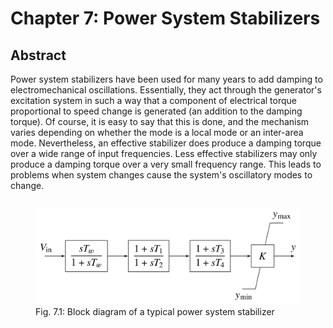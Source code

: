 # Chapter 7: Power System Stabilizers
## Abstract
Power system stabilizers have been used for many years to add damping
to electromechanical oscillations. Essentially, they act through the
generator's excitation system in such a way that a component of
electrical torque proportional to speed change is generated (an
addition to the damping torque). Of course, it is easy to say that
this is done, and the mechanism varies depending on whether the mode
is a local mode or an inter-area mode. Nevertheless, an effective
stabilizer does produce a damping torque over a wide range of input
frequencies. Less effective stabilizers may only produce a damping
torque over a very small frequency range. This leads to problems when
system changes cause the system's oscillatory modes to change.

<div style="display: flex; justify-content: center;" width="100%">
    <figure>
        <img src="figures/fig_7p1.png" alt="PSS block diagram" width=480px margin="auto" />
        <figcaption>Fig. 7.1: Block diagram of a typical power system stabilizer</figcaption>
    </figure>
</div>

[comment]: <> (eof)
